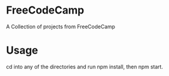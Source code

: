# FreeCodeCamp
A Collection of projects from FreeCodeCamp

# Usage
cd into any of the directories and run npm install, then npm start.
